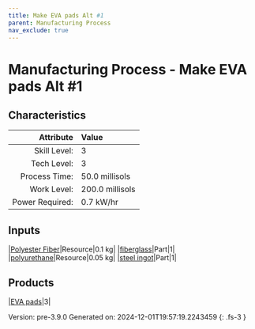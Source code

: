 ```yaml
---
title: Make EVA pads Alt #1
parent: Manufacturing Process
nav_exclude: true
---
```

# Manufacturing Process - Make EVA pads Alt #1


## Characteristics

| Attribute      | Value |
|--------:|:------|
|Skill Level:|3|
|Tech Level:|3|
|Process Time:|50.0 millisols|
|Work Level:|200.0 millisols|
|Power Required:|0.7 kW/hr|

## Inputs

|[Polyester Fiber](../resource/polyester-fiber.html)|Resource|0.1 kg|
|[fiberglass](../part/fiberglass.html)|Part|1|
|[polyurethane](../resource/polyurethane.html)|Resource|0.05 kg|
|[steel ingot](../part/steel-ingot.html)|Part|1|

## Products

|[EVA pads](../part/eva-pads.html)|3|


Version: pre-3.9.0 Generated on: 2024-12-01T19:57:19.2243459
{: .fs-3 }

